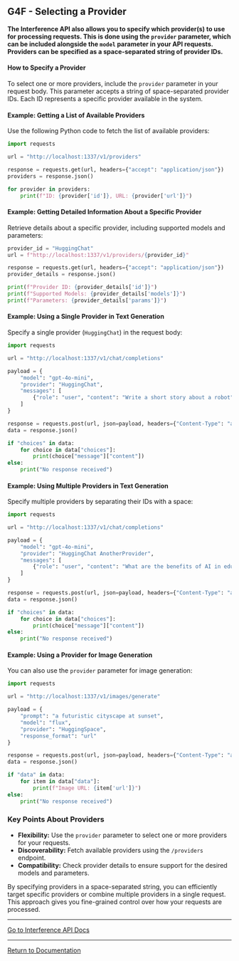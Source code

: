 ## G4F - Selecting a Provider

**The Interference API also allows you to specify which provider(s) to use for processing requests. This is done using the `provider` parameter, which can be included alongside the `model` parameter in your API requests. Providers can be specified as a space-separated string of provider IDs.**

#### How to Specify a Provider

To select one or more providers, include the `provider` parameter in your request body. This parameter accepts a string of space-separated provider IDs. Each ID represents a specific provider available in the system.

#### Example: Getting a List of Available Providers

Use the following Python code to fetch the list of available providers:

```python
import requests

url = "http://localhost:1337/v1/providers"

response = requests.get(url, headers={"accept": "application/json"})
providers = response.json()

for provider in providers:
    print(f"ID: {provider['id']}, URL: {provider['url']}")
```

#### Example: Getting Detailed Information About a Specific Provider

Retrieve details about a specific provider, including supported models and parameters:

```python
provider_id = "HuggingChat"
url = f"http://localhost:1337/v1/providers/{provider_id}"

response = requests.get(url, headers={"accept": "application/json"})
provider_details = response.json()

print(f"Provider ID: {provider_details['id']}")
print(f"Supported Models: {provider_details['models']}")
print(f"Parameters: {provider_details['params']}")
```

#### Example: Using a Single Provider in Text Generation

Specify a single provider (`HuggingChat`) in the request body:

```python
import requests

url = "http://localhost:1337/v1/chat/completions"

payload = {
    "model": "gpt-4o-mini",
    "provider": "HuggingChat",
    "messages": [
        {"role": "user", "content": "Write a short story about a robot"}
    ]
}

response = requests.post(url, json=payload, headers={"Content-Type": "application/json"})
data = response.json()

if "choices" in data:
    for choice in data["choices"]:
        print(choice["message"]["content"])
else:
    print("No response received")
```

#### Example: Using Multiple Providers in Text Generation

Specify multiple providers by separating their IDs with a space:

```python
import requests

url = "http://localhost:1337/v1/chat/completions"

payload = {
    "model": "gpt-4o-mini",
    "provider": "HuggingChat AnotherProvider",
    "messages": [
        {"role": "user", "content": "What are the benefits of AI in education?"}
    ]
}

response = requests.post(url, json=payload, headers={"Content-Type": "application/json"})
data = response.json()

if "choices" in data:
    for choice in data["choices"]:
        print(choice["message"]["content"])
else:
    print("No response received")
```

#### Example: Using a Provider for Image Generation

You can also use the `provider` parameter for image generation:

```python
import requests

url = "http://localhost:1337/v1/images/generate"

payload = {
    "prompt": "a futuristic cityscape at sunset",
    "model": "flux",
    "provider": "HuggingSpace",
    "response_format": "url"
}

response = requests.post(url, json=payload, headers={"Content-Type": "application/json"})
data = response.json()

if "data" in data:
    for item in data["data"]:
        print(f"Image URL: {item['url']}")
else:
    print("No response received")
```

### Key Points About Providers
- **Flexibility:** Use the `provider` parameter to select one or more providers for your requests.
- **Discoverability:** Fetch available providers using the `/providers` endpoint.
- **Compatibility:** Check provider details to ensure support for the desired models and parameters.

By specifying providers in a space-separated string, you can efficiently target specific providers or combine multiple providers in a single request. This approach gives you fine-grained control over how your requests are processed.


---

[Go to Interference API Docs](interference-api.md)

---

[Return to Documentation](/docs/)